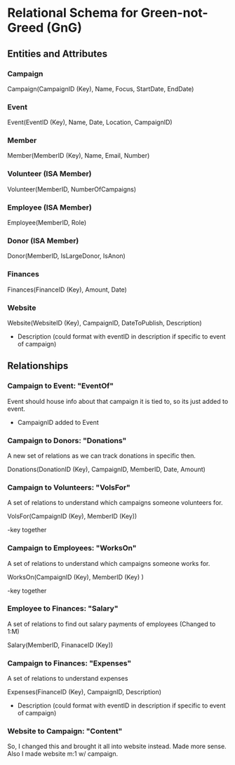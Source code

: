 # Relational Schema for Green-not-Greed (GnG)

## Entities and Attributes

### Campaign

Campaign(CampaignID (Key), Name, Focus, StartDate, EndDate)

### Event

Event(EventID (Key), Name, Date, Location, CampaignID)

### Member

Member(MemberID (Key), Name, Email, Number)

### Volunteer (ISA Member)

Volunteer(MemberID, NumberOfCampaigns)

### Employee (ISA Member)

Employee(MemberID, Role)

### Donor (ISA Member)

Donor(MemberID, IsLargeDonor, IsAnon)

### Finances

Finances(FinanceID (Key), Amount, Date)

### Website

Website(WebsiteID (Key), CampaignID, DateToPublish, Description)

- Description (could format with eventID in description if specific to event of campaign)

## Relationships

### Campaign to Event: "EventOf"

Event should house info about that campaign it is tied to, so its just added to event.

- CampaignID added to Event

### Campaign to Donors: "Donations"

A new set of relations as we can track donations in specific then.

Donations(DonationID (Key), CampaignID, MemberID, Date, Amount)

### Campaign to Volunteers: "VolsFor"

A set of relations to understand which campaigns someone volunteers for.

VolsFor(CampaignID (Key), MemberID (Key))

-key together


### Campaign to Employees: "WorksOn"

A set of relations to understand which campaigns someone works for.

WorksOn(CampaignID (Key), MemberID (Key) )

-key together

### Employee to Finances: "Salary"

A set of relations to find out salary payments of employees (Changed to 1:M)

Salary(MemberID, FinanaceID (Key))

### Campaign to Finances: "Expenses"

A set of relations to understand expenses

Expenses(FinanceID (Key), CampaignID, Description)

- Description (could format with eventID in description if specific to event of campaign)

### Website to Campaign: "Content"

So, I changed this and brought it all into website instead. Made more sense. Also I made website m:1 w/ campaign.